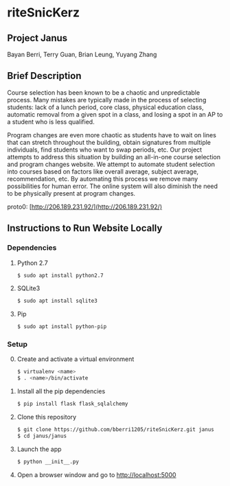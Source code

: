 # riteSnicKerz
## Project Janus
Bayan Berri, Terry Guan, Brian Leung, Yuyang Zhang

## Brief Description
Course selection has been known to be a chaotic and unpredictable process. Many mistakes are typically made in the process of selecting students: lack of a lunch period, core class, physical education class, automatic removal from a given spot in a class, and losing a spot in an AP to a student who is less qualified.  
  
Program changes are even more chaotic as students have to wait on lines that can stretch throughout the building, obtain signatures from multiple individuals, find students who want to swap periods, etc. Our project attempts to address this situation by building an all-in-one course selection and program changes website. We attempt to automate student selection into courses based on factors like overall average, subject average, recommendation, etc. By automating this process we remove many possibilities for human error. The online system will also diminish the need to be physically present at program changes.  

proto0: [http://206.189.231.92/](http://206.189.231.92/)

## Instructions to Run Website Locally

### Dependencies
1. Python 2.7
   ```bash
   $ sudo apt install python2.7
   ```
2. SQLite3
   ```bash
   $ sudo apt install sqlite3
   ```
3. Pip
   ```bash
   $ sudo apt install python-pip
   ```

### Setup

0. Create and activate a virtual environment 
   ```bash
   $ virtualenv <name>
   $ . <name>/bin/activate
   ```
1. Install all the pip dependencies
   ```bash
   $ pip install flask flask_sqlalchemy
   ```
2. Clone this repository
   ```bash
   $ git clone https://github.com/bberri1205/riteSnicKerz.git janus
   $ cd janus/janus
   ```
3. Launch the app
   ```bash
   $ python __init__.py
   ```
4. Open a browser window and go to [http://localhost:5000](http://localhost:5000)
